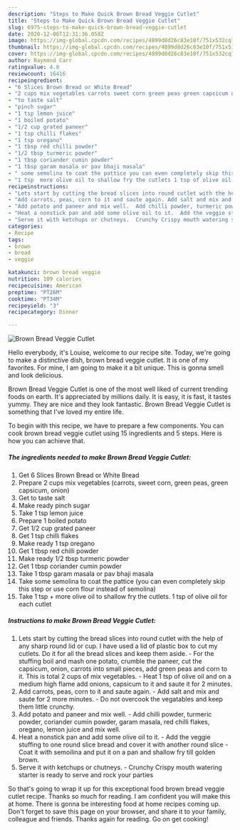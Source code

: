 ```yaml
---
description: "Steps to Make Quick Brown Bread Veggie Cutlet"
title: "Steps to Make Quick Brown Bread Veggie Cutlet"
slug: 6975-steps-to-make-quick-brown-bread-veggie-cutlet
date: 2020-12-06T12:31:36.058Z
image: https://img-global.cpcdn.com/recipes/4899d8d26c83e10f/751x532cq70/brown-bread-veggie-cutlet-recipe-main-photo.jpg
thumbnail: https://img-global.cpcdn.com/recipes/4899d8d26c83e10f/751x532cq70/brown-bread-veggie-cutlet-recipe-main-photo.jpg
cover: https://img-global.cpcdn.com/recipes/4899d8d26c83e10f/751x532cq70/brown-bread-veggie-cutlet-recipe-main-photo.jpg
author: Raymond Carr
ratingvalue: 4.8
reviewcount: 16416
recipeingredient:
- "6 Slices Brown Bread or White Bread"
- "2 cups mix vegetables carrots sweet corn green peas green capsicum onion"
- "to taste salt"
- "pinch sugar"
- "1 tsp lemon juice"
- "1 boiled potato"
- "1/2 cup grated paneer"
- "1 tsp chilli flakes"
- "1 tsp oregano"
- "1 tbsp red chilli powder"
- "1/2 tbsp turmeric powder"
- "1 tbsp coriander cumin powder"
- "1 tbsp garam masala or pav bhaji masala"
- " some semolina to coat the pattice you can even completely skip this step or use corn flour instead of semolina"
- "1 tsp  more olive oil to shallow fry the cutlets 1 tsp of olive oil for each cutlet"
recipeinstructions:
- "Lets start by cutting the bread slices into round cutlet with the help of any sharp round lid or cup. I have used a lid of plastic box to cut my cutlets. Do it for all the bread slices and keep them aside. For the stuffing boil and mash one potato, crumble the paneer, cut the capsicum, onion, carrots into small pieces, add green peas and corn to it. This is total 2 cups of mix vegetables. Heat 1 tsp of olive oil and on a medium high flame add onions, capsicum to it and saute it for 2 minutes."
- "Add carrots, peas, corn to it and saute again. Add salt and mix and saute for 2 more minutes.  Do not overcook the vegatables and keep them little crunchy."
- "Add potato and paneer and mix well.  Add chilli powder, turmeric powder, coriander cumin powder, garam masala, red chilli flakes, oregano, lemon juice and mix well."
- "Heat a nonstick pan and add some olive oil to it.  Add the veggie stuffing to one round slice bread and cover it with another round slice Coat it with semoilina and put it on a pan and shallow fry till golden brown."
- "Serve it with ketchups or chutneys.  Crunchy Crispy mouth watering starter is ready to serve and rock your parties"
categories:
- Recipe
tags:
- brown
- bread
- veggie

katakunci: brown bread veggie 
nutrition: 109 calories
recipecuisine: American
preptime: "PT26M"
cooktime: "PT34M"
recipeyield: "3"
recipecategory: Dinner

---
```



![Brown Bread Veggie Cutlet](https://img-global.cpcdn.com/recipes/4899d8d26c83e10f/751x532cq70/brown-bread-veggie-cutlet-recipe-main-photo.jpg)

Hello everybody, it's Louise, welcome to our recipe site. Today, we're going to make a distinctive dish, brown bread veggie cutlet. It is one of my favorites. For mine, I am going to make it a bit unique. This is gonna smell and look delicious.



Brown Bread Veggie Cutlet is one of the most well liked of current trending foods on earth. It's appreciated by millions daily. It is easy, it is fast, it tastes yummy. They are nice and they look fantastic. Brown Bread Veggie Cutlet is something that I've loved my entire life.


To begin with this recipe, we have to prepare a few components. You can cook brown bread veggie cutlet using 15 ingredients and 5 steps. Here is how you can achieve that.

<!--inarticleads1-->

##### The ingredients needed to make Brown Bread Veggie Cutlet:

1. Get 6 Slices Brown Bread or White Bread
1. Prepare 2 cups mix vegetables (carrots, sweet corn, green peas, green capsicum, onion)
1. Get to taste salt
1. Make ready pinch sugar
1. Take 1 tsp lemon juice
1. Prepare 1 boiled potato
1. Get 1/2 cup grated paneer
1. Get 1 tsp chilli flakes
1. Make ready 1 tsp oregano
1. Get 1 tbsp red chilli powder
1. Make ready 1/2 tbsp turmeric powder
1. Get 1 tbsp coriander cumin powder
1. Take 1 tbsp garam masala or pav bhaji masala
1. Take  some semolina to coat the pattice (you can even completely skip this step or use corn flour instead of semolina)
1. Take 1 tsp + more olive oil to shallow fry the cutlets. 1 tsp of olive oil for each cutlet




<!--inarticleads2-->

##### Instructions to make Brown Bread Veggie Cutlet:

1. Lets start by cutting the bread slices into round cutlet with the help of any sharp round lid or cup. I have used a lid of plastic box to cut my cutlets. Do it for all the bread slices and keep them aside. - For the stuffing boil and mash one potato, crumble the paneer, cut the capsicum, onion, carrots into small pieces, add green peas and corn to it. This is total 2 cups of mix vegetables. - Heat 1 tsp of olive oil and on a medium high flame add onions, capsicum to it and saute it for 2 minutes.
1. Add carrots, peas, corn to it and saute again. - Add salt and mix and saute for 2 more minutes.  - Do not overcook the vegatables and keep them little crunchy.
1. Add potato and paneer and mix well.  - Add chilli powder, turmeric powder, coriander cumin powder, garam masala, red chilli flakes, oregano, lemon juice and mix well.
1. Heat a nonstick pan and add some olive oil to it.  - Add the veggie stuffing to one round slice bread and cover it with another round slice - Coat it with semoilina and put it on a pan and shallow fry till golden brown.
1. Serve it with ketchups or chutneys.  - Crunchy Crispy mouth watering starter is ready to serve and rock your parties




So that's going to wrap it up for this exceptional food brown bread veggie cutlet recipe. Thanks so much for reading. I am confident you will make this at home. There is gonna be interesting food at home recipes coming up. Don't forget to save this page on your browser, and share it to your family, colleague and friends. Thanks again for reading. Go on get cooking!
